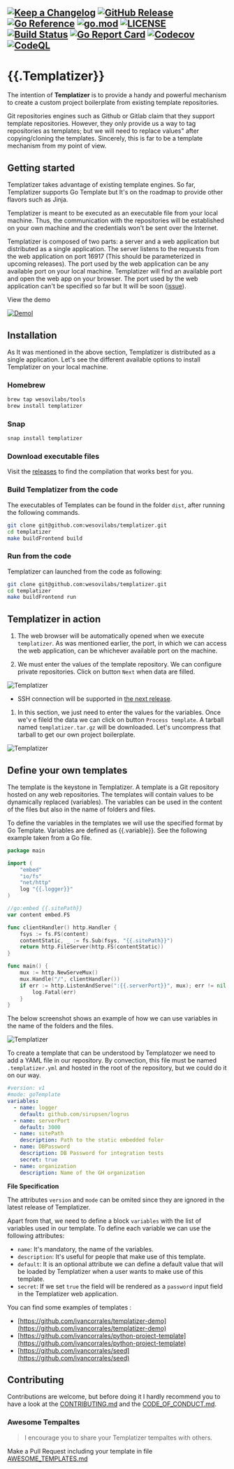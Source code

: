 
[![Keep a Changelog](https://img.shields.io/badge/changelog-Keep%20a%20Changelog-%23E05735)](CHANGELOG.md)
[![GitHub Release](https://img.shields.io/github/v/release/wesovilabs/templatizer)](https://github.com/wesovilabs/templatizer/releases)
[![Go Reference](https://pkg.go.dev/badge/github.com/wesovilabs/templatizer.svg)](https://pkg.go.dev/github.com/wesovilabs/templatizer)
[![go.mod](https://img.shields.io/github/go-mod/go-version/wesovilabs/templatizer)](go.mod)
[![LICENSE](https://img.shields.io/github/license/wesovilabs/templatizer)](LICENSE)
[![Build Status](https://img.shields.io/github/workflow/status/wesovilabs/templatizer/build)](https://github.com/wesovilabs/templatizer/actions?query=workflow%3Abuild+branch%3Amain)
[![Go Report Card](https://goreportcard.com/badge/github.com/wesovilabs/templatizer)](https://goreportcard.com/report/github.com/wesovilabs/templatizer)
[![Codecov](https://codecov.io/gh/wesovilabs/templatizer/branch/main/graph/badge.svg)](https://codecov.io/gh/wesovilabs/templatizer)
[![CodeQL](https://github.com/wesovilabs/templatizer/actions/workflows/codeql-analysis.yml/badge.svg?branch=main)](https://github.com/wesovilabs/templatizer/actions/workflows/codeql-analysis.yml)
---
# {{.Templatizer}}

The intention of **Templatizer** is to provide a handy and powerful mechanism to create a custom project boilerplate from existing template repositories.

Git repositories engines such as Github or Gitlab claim that they support template repositories. However, they only provide us a way to tag repositories as templates; but we will need to replace values" after copying/cloning the templates.  Sincerely,  this is far to be a template mechanism from my point of view.

## Getting started

Templatizer takes advantage of existing template engines. So far, Templatizer supports Go Template but It's on the roadmap to provide other flavors such as Jinja.

Templatizer is meant to be executed as an executable file from your local machine. Thus,  the communication with the repositories will be established on your own machine and the credentials won't be sent over the Internet.

Templatizer is composed of two parts: a server and a web application but distributed as a single application. The server listens to the requests from the web application on port 16917 (This should be parameterized in upcoming releases). The port used by the web application can be any available port on your local machine. Templatizer will find an available port and open the web app on your browser. The port used by the web application can't be specified so far but It will be soon ([issue](https://github.com/wesovilabs/templatizer/issues/5)).


View the demo

[![DemoI](https://dossier.xtec.cat/cruaix/wp-content/uploads/sites/710/2018/12/video.jpg)](https://youtu.be/xl9TYYnC_Rc)

## Installation

As It was mentioned in the above section, Templatizer is distributed as a single application. Let's see the different available options to install Templatizer on your local machine.
### Homebrew

```bash
brew tap wesovilabs/tools
brew install templatizer
```
### Snap

```bash
snap install templatizer
```
### Download executable files

Visit the [releases](https://github.com/wesovilabs/templatizer/releases) to find the compilation that works best  for you.

### Build Templatizer from the code

The executables of Templates can be found in the folder `dist`, after running the following commands.

```bash
git clone git@github.com:wesovilabs/templatizer.git
cd templatizer
make buildFrontend build
```
### Run from the code

Templatizer can launched from the code as following:

```bash
git clone git@github.com:wesovilabs/templatizer.git
cd templatizer
make buildFrontend run
```

## Templatizer in action

1. The web browser will be automatically opened when we execute `templatizer`. As was mentioned earlier, the port,  in which we can access the web application, can be whichever available port on the machine.

2. We must enter the values of the template repository. We can configure private repositories. Click on button `Next` when data are filled.

![Templatizer](docs/templatizer-step1.png)

* SSH connection will be supported in [the next release](https://github.com/wesovilabs/templatizer/issues/3).

1. In this section, we just need to enter the values for the variables. Once we'v e fileld the data we can click on button `Process template`. A tarball named `templatizer.tar.gz` will be downloaded. Let's uncompress that tarball to get our own project boilerplate.

![Templatizer](docs/templatizer-step3.png)


## Define your own templates

The template is the keystone in Templatizer. A template is a Git repository hosted on any web repositories. The templates will contain values to be dynamically replaced (variables). The variables can be used in the content of the files but also in the name of folders and files.

To define the variables in the templates we will use the specified format by Go Template. Variables are defined as {{.variable}}. See the following example taken from a Go file.

```go
package main

import (
	"embed"
	"io/fs"
	"net/http"
	log "{{.logger}}"
)

//go:embed {{.sitePath}}
var content embed.FS

func clientHandler() http.Handler {
	fsys := fs.FS(content)
	contentStatic, _ := fs.Sub(fsys, "{{.sitePath}}")
	return http.FileServer(http.FS(contentStatic))
}

func main() {
	mux := http.NewServeMux()
	mux.Handle("/", clientHandler())
	if err := http.ListenAndServe(":{{.serverPort}}", mux); err != nil {
		log.Fatal(err)
	}
}
```

The below screenshot shows an example of how we can use variables in the name of the folders and the files.

![Templatizer](docs/screenshot.png)

To create a template that can be understood by Templatozer we need to add a  YAML file in our repository. By convection, this file must be named `.templatizer.yml` and hosted in the root of the repository, but we could do it on our way.

```yml
#version: v1
#mode: goTemplate
variables:
  - name: logger
    default: github.com/sirupsen/logrus
  - name: serverPort
    default: 3000
  - name: sitePath
    description: Path to the static embedded foler
  - name: DBPassword
	description: DB Password for integration tests
	secret: true
  - name: organization
    description: Name of the GH organization
```

**File Specification**

The attributes `version` and `mode` can be omited since they are ignored in the latest release of Templatizer.

Apart from that, we need to define a block `variables` with the list of variables used in our template. To define  each variable we can use the following attributes:
- `name`: It's mandatory, the name of the variables.
- `description`: It's useful for people that make use of this template.
- `default`: It is an optional attribute we can define a default value that will be loaded by Templatizer when a user wants to make use of this template.
- `secret`: If we set `true` the field will be rendered as a `password` input field in the Templatizer web application.

You can find some examples of templates :

- [https://github.com/ivancorrales/templatizer-demo](https://github.com/ivancorrales/templatizer-demo)
- [https://github.com/ivancorrales/python-project-template](https://github.com/ivancorrales/python-project-template)
- [https://github.com/ivancorrales/seed](https://github.com/ivancorrales/seed)
## Contributing

Contributions are welcome, but before doing it I hardly recommend you to have a look at the [CONTRIBUTING.md](CONTRIBUTING.md) and the [CODE_OF_CONDUCT.md](CODE_OF_CONDUCT.md).

### Awesome Tempaltes

> I encourage you to share your Templatizer tempaltes with others.

Make a Pull Request including your template in file [AWESOME_TEMPLATES.md](AWESOME_TEMPLATES.md)
